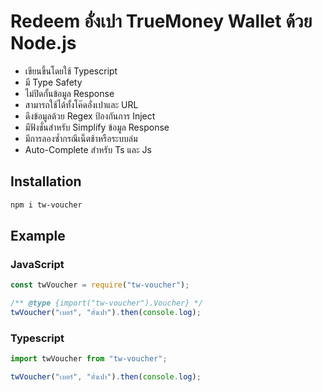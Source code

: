 # Redeem อั่งเปา TrueMoney Wallet ด้วย Node.js

 - เขียนขึ้นโดยใช้ Typescript
 - มี Type Safety
 - ไม่ปิดกั้นข้อมูล Response
 - สามารถใช้ได้ทั้งโค๊ดอั่งเปาและ URL
 - ดึงข้อมูลด้วย Regex ป้องกันการ Inject
 - มีฟังชั่นสำหรับ Simplify ข้อมูล Response
 - มีการลองซ้ำกรณีเน็ตช้าหรือระบบล่ม
 - Auto-Complete สำหรับ Ts และ Js

## Installation
```sh
npm i tw-voucher
```

## Example

### JavaScript
```js
const twVoucher = require("tw-voucher");

/** @type {import("tw-voucher").Voucher} */
twVoucher("เบอร์", "อั่งเปา").then(console.log);
```

### Typescript
```ts
import twVoucher from "tw-voucher";

twVoucher("เบอร์", "อั่งเปา").then(console.log);
```

